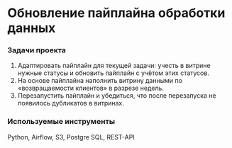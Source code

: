 ﻿# Обновление пайплайна обработки данных

### Задачи проекта
1. Адаптировать пайплайн для текущей задачи: учесть в витрине нужные статусы и обновить пайплайн с учётом этих статусов. 
2. На основе пайплайна наполнить витрину данными по «возвращаемости клиентов» в разрезе недель. 
3. Перезапустить пайплайн и убедиться, что после перезапуска не появилось дубликатов в витринах.

### Используемые инструменты
Python, Airflow, S3, Postgre SQL, REST-API
